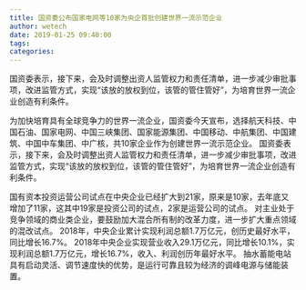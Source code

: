 ```yaml
---
title: 国资委公布国家电网等10家为央企首批创建世界一流示范企业
author: wetech
date: 2019-01-25 09:40:00
tags: 
categories: 
---
```

国资委表示，接下来，会及时调整出资人监管权力和责任清单，进一步减少审批事项，改进监管方式，实现“该放的放权到位，该管的管住管好”，为培育世界一流企业创造有利条件。
<!-- more -->
为加快培育具有全球竞争力的世界一流企业，国资委今天宣布，选择航天科技、中国石油、国家电网、中国三峡集团、国家能源集团、中国移动、中航集团、中国建筑、中国中车集团、中广核，共10家企业作为创建世界一流示范企业。
国资委表示，接下来，会及时调整出资人监管权力和责任清单，进一步减少审批事项，改进监管方式，实现“该放的放权到位，该管的管住管好”，为培育世界一流企业创造有利条件。
 
 
国有资本投资运营公司试点在中央企业已经扩大到21家，原来是10家，去年底又增加了11家，这其中19家是投资公司的试点，2家是运营公司的试点。
对主业处于竞争领域的商业类企业，要鼓励加大混合所有制的改革力度，进一步扩大重点领域的混改试点。
2018年，中央企业累计实现利润总额1.7万亿元，创历史最好水平，同比增长16.7%。
2018年中央企业实现营业收入29.1万亿元，同比增长10.1%，实现利润总额1.7万亿元，增长16.7%，收入、利润创历年最好水平。
抽水蓄能电站具有启动灵活、调节速度快的优势，是运行可靠且较为经济的调峰电源与储能装置。
